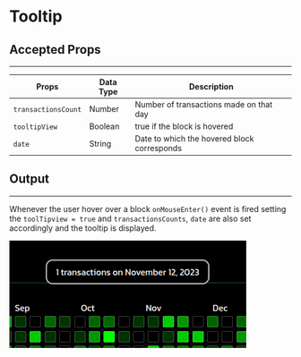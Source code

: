 # Tooltip
## Accepted Props
***
| Props | Data Type | Description |
|-|-|-|
|```transactionsCount``` | Number | Number of transactions made on that day |
|```tooltipView``` | Boolean | true if the block is hovered |
|```date```| String | Date to which the hovered block corresponds |
## Output
***
Whenever the user hover over a block ```onMouseEnter()``` event is fired setting the ```toolTipview = true``` and ```transactionsCounts```, ```date``` are also set accordingly and the tooltip is displayed.

![alt text](./images/tooltip.png)